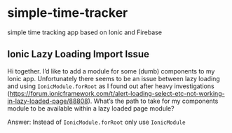 # simple-time-tracker
simple time tracking app based on Ionic and Firebase

## Ionic Lazy Loading Import Issue
Hi together. I’d like to add a module for some (dumb) components to my Ionic app. Unfortunately there seems to be an issue between lazy loading and using `IonicModule.forRoot` as I found out after heavy investigations (https://forum.ionicframework.com/t/alert-loading-select-etc-not-working-in-lazy-loaded-page/88808). What’s the path to take for my components module to be available within a lazy loaded page module?

Answer: Instead of `IonicModule.forRoot` only use `IonicModule`
